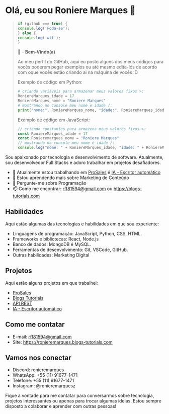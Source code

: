 # Olá, eu sou Roniere Marques 👋
> ```js
> if (github === true) {
> console.log('Foda-se');
> } else {
> console.log('wtf');
> }
> ```
> 🤗 - **Bem-Vindo(a)**
>
> Ao meu perfil do GitHub, aqui eu posto alguns dos meus códigos para vocês poderem pegar exemplos ou até mesmo edita-lós de acordo com oque vocês estão criando ai na máquina de vocês :D
>
> Exemplo de código em Python:
>
> ```py
> # criando variáveis para armazenar meus valores fixos >:
> RoniereMarques_idade = 17
> RoniereMarques_nome = "Roniere Marques"
> # mostrando no console meu nome e idade /:
> print("nome:", RoniereMarques_nome, "idade:", RoniereMarques_idade)
> ```
> 
> Exemplo de código em JavaScript:
>
> ```js
> // criando constantes para armazena meus valores fixos >:
> const RoniereMarques_idade = 17
> const Ronieremarques_nome = "Roniere Marques"
> // mostrando no console meu nome é idade /:
> console.log("nome: " + RoniereMarques_idade, "idade: " + RoniereMarques_idade)
> ```
Sou apaixonado por tecnologia e desenvolvimento de software. Atualmente, sou desenvolvedor Full Stacks e adoro trabalhar em projetos desafiadores.

- 🔭 Atualmente estou trabalhando em [ProSales](https://prosales.blogs-tutorials.com/) é [IA - Escritor automático](https://propostens.blogs-tutorials.com/)
- 🌱 Estou aprendendo mais sobre Marketing de Conteúdo
- 💬 Pergunte-me sobre Programação
- 📫 Como me encontrar: rff81594@gmail.com ou https://blogs-tutorials.com

## Habilidades

Aqui estão algumas das tecnologias e habilidades em que sou experiente:

- Linguagens de programação: JavaScript, Python, CSS, HTML.
- Frameworks e bibliotecas: React, Node.js
- Banco de dados: MongoDB é MySQL.
- Ferramentas de desenvolvimento: Git, VSCode, GitHub.
- Outras habilidades: Marketing Digital

## Projetos

Aqui estão alguns projetos em que trabalhei:

- [ProSales](https://prosales.blogs-tutorials.com/)
- [Blogs Tutorials](https://blogs-tutorials.com/)
- [API REST](https://prosales.blogs-tutorials.com/api2)
- [IA - Escritor automático](https://propostens.blogs-tutorials.com/)
## Como me contatar

- E-mail: rff81594@gmail.com
- Site: https://ronieremarques.blogs-tutorials.com

## Vamos nos conectar

- Discord: ronieremarques
- WhatsApp: +55 (11) 91677-1471
- Telefone: +55 (11) 91677-1471
- Instagram: @ronieremarquesz

Fique à vontade para me contatar para conversarmos sobre tecnologia, projetos interessantes ou apenas para trocar algumas ideias. Estou sempre disposto a colaborar e aprender com outras pessoas!
